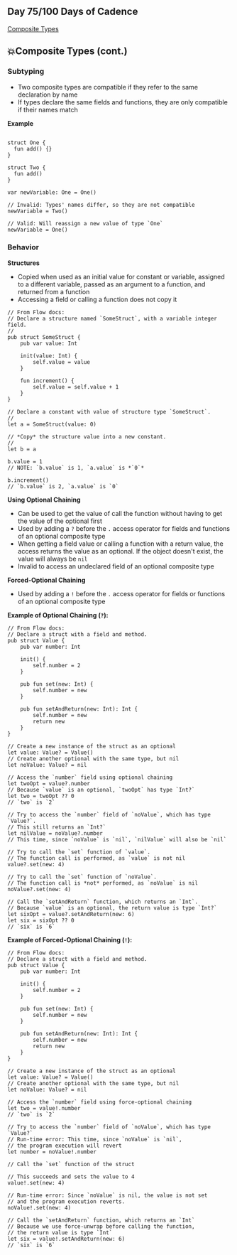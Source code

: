 ## Day 75/100 Days of Cadence

[Composite Types](https://developers.flow.com/cadence/language/composite-types#composite-type-subtyping)

## 💥Composite Types (cont.)

### Subtyping 

* Two composite types are compatible if they refer to the same declaration by name
* If types declare the same fields and functions, they are only compatible if their names match

**Example**
```cadence

struct One {
  fun add() {}
}

struct Two {
  fun add()
}

var newVariable: One = One()

// Invalid: Types' names differ, so they are not compatible
newVariable = Two()

// Valid: Will reassign a new value of type `One`
newVariable = One()

```

### Behavior

**Structures**
* Copied when used as an initial value for constant or variable, assigned to a different variable, passed as an argument to a function, and returned from a function
* Accessing a field or calling a function does not copy it

```cadence
// From Flow docs:
// Declare a structure named `SomeStruct`, with a variable integer field.
//
pub struct SomeStruct {
    pub var value: Int

    init(value: Int) {
        self.value = value
    }

    fun increment() {
        self.value = self.value + 1
    }
}

// Declare a constant with value of structure type `SomeStruct`.
//
let a = SomeStruct(value: 0)

// *Copy* the structure value into a new constant.
//
let b = a

b.value = 1
// NOTE: `b.value` is 1, `a.value` is *`0`*

b.increment()
// `b.value` is 2, `a.value` is `0`

```

**Using Optional Chaining**
* Can be used to get the value of call the function without having to get the value of the optional first
* Used by adding a `?` before the `.` access operator for fields and functions of an optional composite type
* When getting a field value or calling a function with a return value, the access returns the value as an optional. If the object doesn't exist, the value will always be `nil`
* Invalid to access an undeclared field of an optional composite type

**Forced-Optional Chaining**
* Used by adding a `!` before the `.` access operator for fields or functions of an optional composite type

**Example of Optional Chaining (`?`):**
```cadence
// From Flow docs: 
// Declare a struct with a field and method.
pub struct Value {
    pub var number: Int

    init() {
        self.number = 2
    }

    pub fun set(new: Int) {
        self.number = new
    }

    pub fun setAndReturn(new: Int): Int {
        self.number = new
        return new
    }
}

// Create a new instance of the struct as an optional
let value: Value? = Value()
// Create another optional with the same type, but nil
let noValue: Value? = nil

// Access the `number` field using optional chaining
let twoOpt = value?.number
// Because `value` is an optional, `twoOpt` has type `Int?`
let two = twoOpt ?? 0
// `two` is `2`

// Try to access the `number` field of `noValue`, which has type `Value?`.
// This still returns an `Int?`
let nilValue = noValue?.number
// This time, since `noValue` is `nil`, `nilValue` will also be `nil`

// Try to call the `set` function of `value`.
// The function call is performed, as `value` is not nil
value?.set(new: 4)

// Try to call the `set` function of `noValue`.
// The function call is *not* performed, as `noValue` is nil
noValue?.set(new: 4)

// Call the `setAndReturn` function, which returns an `Int`.
// Because `value` is an optional, the return value is type `Int?`
let sixOpt = value?.setAndReturn(new: 6)
let six = sixOpt ?? 0
// `six` is `6`
```
**Example of Forced-Optional Chaining (`!`):**
```cadence
// From Flow docs: 
// Declare a struct with a field and method.
pub struct Value {
    pub var number: Int

    init() {
        self.number = 2
    }

    pub fun set(new: Int) {
        self.number = new
    }

    pub fun setAndReturn(new: Int): Int {
        self.number = new
        return new
    }
}

// Create a new instance of the struct as an optional
let value: Value? = Value()
// Create another optional with the same type, but nil
let noValue: Value? = nil

// Access the `number` field using force-optional chaining
let two = value!.number
// `two` is `2`

// Try to access the `number` field of `noValue`, which has type `Value?`
// Run-time error: This time, since `noValue` is `nil`,
// the program execution will revert
let number = noValue!.number

// Call the `set` function of the struct

// This succeeds and sets the value to 4
value!.set(new: 4)

// Run-time error: Since `noValue` is nil, the value is not set
// and the program execution reverts.
noValue!.set(new: 4)

// Call the `setAndReturn` function, which returns an `Int`
// Because we use force-unwrap before calling the function,
// the return value is type `Int`
let six = value!.setAndReturn(new: 6)
// `six` is `6`
```
